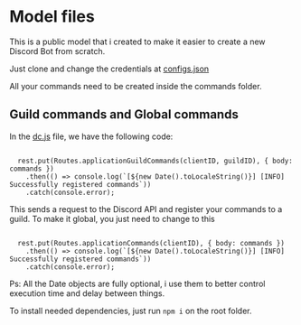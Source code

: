# Model files

This is a public model that i created to make it easier to create a new Discord Bot from scratch.

Just clone and change the credentials at [configs.json](https://github.com/MgRibeir0/DiscordSlashBot/blob/master/config.json)

All your commands need to be created inside the commands folder.

## Guild commands and Global commands

In the [dc.js](https://github.com/MgRibeir0/DiscordSlashBot/blob/master/dc.js) file, we have the following code:

<code>
  rest.put(Routes.applicationGuildCommands(clientID, guildID), { body: commands })
    .then(() => console.log(`[${new Date().toLocaleString()}] [INFO] Successfully registered commands`))
    .catch(console.error);
</code>

This sends a request to the Discord API and register your commands to a guild.
To make it global, you just need to change to this

<code>
  rest.put(Routes.applicationCommands(clientID), { body: commands })
    .then(() => console.log(`[${new Date().toLocaleString()}] [INFO] Successfully registered commands`))
    .catch(console.error);
</code>

Ps: All the Date objects are fully optional, i use them to better control execution time and delay between things.

To install needed dependencies, just run `npm i` on the root folder.
